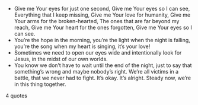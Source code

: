  - Give me Your eyes for just one second, Give me Your eyes so I can see, Everything that I keep missing, Give me Your love for humanity, Give me Your arms for the broken-hearted, The ones that are far beyond my reach, Give me Your heart for the ones forgotten, Give me Your eyes so I can see.
 - You’re the hope in the morning, you’re the light when the night is falling, you’re the song when my heart is singing, it’s your love!
 - Sometimes we need to open our eyes wide and intentionally look for Jesus, in the midst of our own worlds.
 - You know we don’t have to wait until the end of the night, just to say that something’s wrong and maybe nobody’s right. We’re all victims in a battle, that we never had to fight. It’s okay. It’s alright. Steady now, we’re in this thing together.

4 quotes